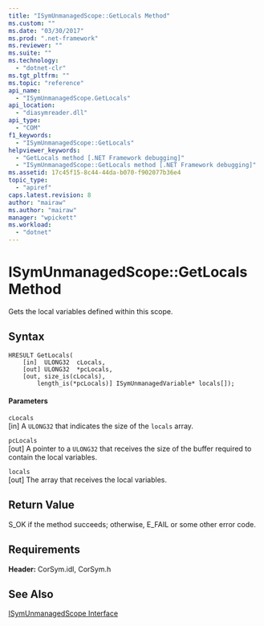 ```yaml
---
title: "ISymUnmanagedScope::GetLocals Method"
ms.custom: ""
ms.date: "03/30/2017"
ms.prod: ".net-framework"
ms.reviewer: ""
ms.suite: ""
ms.technology: 
  - "dotnet-clr"
ms.tgt_pltfrm: ""
ms.topic: "reference"
api_name: 
  - "ISymUnmanagedScope.GetLocals"
api_location: 
  - "diasymreader.dll"
api_type: 
  - "COM"
f1_keywords: 
  - "ISymUnmanagedScope::GetLocals"
helpviewer_keywords: 
  - "GetLocals method [.NET Framework debugging]"
  - "ISymUnmanagedScope::GetLocals method [.NET Framework debugging]"
ms.assetid: 17c45f15-8c44-44da-b070-f902077b36e4
topic_type: 
  - "apiref"
caps.latest.revision: 8
author: "mairaw"
ms.author: "mairaw"
manager: "wpickett"
ms.workload: 
  - "dotnet"
---
```

# ISymUnmanagedScope::GetLocals Method
Gets the local variables defined within this scope.  
  
## Syntax  
  
```  
HRESULT GetLocals(  
    [in]  ULONG32  cLocals,  
    [out] ULONG32  *pcLocals,  
    [out, size_is(cLocals),  
        length_is(*pcLocals)] ISymUnmanagedVariable* locals[]);  
```  
  
#### Parameters  
 `cLocals`  
 [in] A `ULONG32` that indicates the size of the `locals` array.  
  
 `pcLocals`  
 [out] A pointer to a `ULONG32` that receives the size of the buffer required to contain the local variables.  
  
 `locals`  
 [out] The array that receives the local variables.  
  
## Return Value  
 S_OK if the method succeeds; otherwise, E_FAIL or some other error code.  
  
## Requirements  
 **Header:** CorSym.idl, CorSym.h  
  
## See Also  
 [ISymUnmanagedScope Interface](../../../../docs/framework/unmanaged-api/diagnostics/isymunmanagedscope-interface.md)

